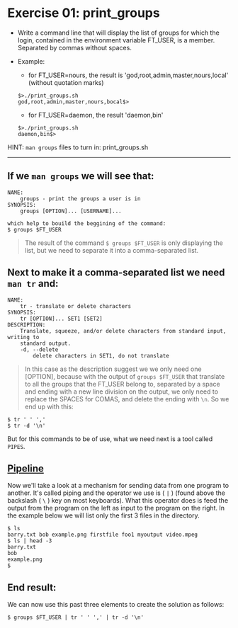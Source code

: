 # Exercise 01: print_groups

- Write a command line that will display the list of groups for which the login, contained in the environment variable FT_USER, is a member. Separated by commas without spaces.

- Example:
	- for FT_USER=nours, the result is 'god,root,admin,master,nours,local' (without quotation marks)
	```
	$>./print_groups.sh
	god,root,admin,master,nours,bocal$>
	```
	- for FT_USER=daemon, the result 'daemon,bin'
	```
	$>./print_groups.sh
	daemon,bin$>
	```
HINT: `man groups`
files to turn in: print_groups.sh

------------------------------------------
## If we `man groups` we will see that:
```
NAME:
	groups - print the groups a user is in
SYNOPSIS:
	groups [OPTION]... [USERNAME]...

which help to bouild the beggining of the command:
$ groups $FT_USER
```

> The result of the command `$ groups $FT_USER` is only displaying the list,
but we need to separate it into a comma-separated list.

## Next to make it a comma-separated list we need `man tr` and:
```
NAME:
	tr - translate or delete characters
SYNOPSIS:
	tr [OPTION]... SET1 [SET2]
DESCRIPTION:
	Translate, squeeze, and/or delete characters from standard input, writing to
	standard output.
	-d, --delete
		delete characters in SET1, do not translate
```

> In this case as the description suggest we we only need one [OPTION], because
with the output of `groups $FT_USER` that translate to all the groups that the
FT_USER belong to, separated by a space and ending with a new line division on
the output, we only need to replace the SPACES for COMAS, and delete the ending
with `\n`. So we end up with this:
```
$ tr ' ' ','
$ tr -d '\n'
```

But for this commands to be of use, what we need next is a tool called `PIPES`.

## [Pipeline](https://en.wikipedia.org/wiki/Pipeline_%28Unix%29)
Now we'll take a look at a mechanism for sending data from one program to
another. It's called piping and the operator we use is ( `|` ) (found above the
backslash ( `\` ) key on most keyboards). What this operator does is feed the
output from the program on the left as input to the program on the right. In the
example below we will list only the first 3 files in the directory.
```
$ ls
barry.txt bob example.png firstfile foo1 myoutput video.mpeg
$ ls | head -3
barry.txt
bob
example.png
$
```

## End result:
We can now use this past three elements to create the solution as follows:
```
$ groups $FT_USER | tr ' ' ',' | tr -d '\n'
```
